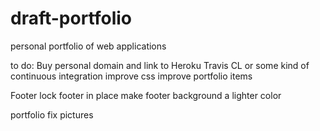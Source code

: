 # draft-portfolio
personal portfolio of web applications

to do:
Buy personal domain and link to Heroku
Travis CL or some kind of continuous integration
improve css
improve portfolio items


Footer
lock footer in place
make footer background a lighter color

portfolio
fix pictures

